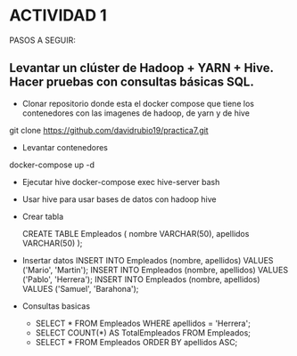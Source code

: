 
# ACTIVIDAD 1

PASOS A SEGUIR:
## Levantar un clúster de Hadoop + YARN + Hive. Hacer pruebas con consultas básicas SQL.





 - Clonar repositorio donde esta el docker compose que tiene los contenedores con las imagenes de hadoop, de yarn y de hive
 
 git clone https://github.com/davidrubio19/practica7.git
 - Levantar contenedores

docker-compose up -d
 - Ejecutar hive
docker-compose exec hive-server bash
 - Usar hive para usar bases de datos con hadoop
 hive
 - Crear tabla

    CREATE TABLE Empleados (
    nombre VARCHAR(50),
    apellidos VARCHAR(50)
    );
- Insertar datos
INSERT INTO Empleados (nombre, apellidos) VALUES ('Mario', 'Martin');
INSERT INTO Empleados (nombre, apellidos) VALUES ('Pablo', 'Herrera');
INSERT INTO Empleados (nombre, apellidos) VALUES ('Samuel', 'Barahona');
- Consultas basicas

  - SELECT * FROM Empleados WHERE apellidos = 'Herrera';
  - SELECT COUNT(*) AS TotalEmpleados FROM Empleados;
  - SELECT * FROM Empleados ORDER BY apellidos ASC;


